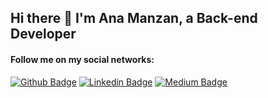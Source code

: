 ## Hi there 👋 I'm Ana Manzan, a Back-end Developer

<!--
**anamanzandev/anamanzandev** is a ✨ _special_ ✨ repository because its `README.md` (this file) appears on your GitHub profile.

Here are some ideas to get you started:

- 🔭 I’m currently working on ...
- 🌱 I’m currently learning ...
- 👯 I’m looking to collaborate on ...
- 🤔 I’m looking for help with ...
- 💬 Ask me about ...
- 📫 How to reach me: ...
- 😄 Pronouns: ...
- ⚡ Fun fact: ...
-->


#### Follow me on my social networks:
[![Github Badge](https://img.shields.io/badge/-Github-000?style=flat-square&logo=Github&logoColor=white&link=https://github.com/anamanzandev)](https://github.com/anamanzandev)
[![Linkedin Badge](https://img.shields.io/badge/-LinkedIn-blue?style=flat-square&logo=Linkedin&logoColor=white&link=https://www.linkedin.com/in/anamanzandev)](https://www.linkedin.com/in/anamanzandev/)
[![Medium Badge](https://img.shields.io/badge/-Medium-000000?style=flat-square&labelColor=000000&logo=medium&logoColor=white&link=https://medium.com/anamanzandev)](https://medium.com/anamanzandev)